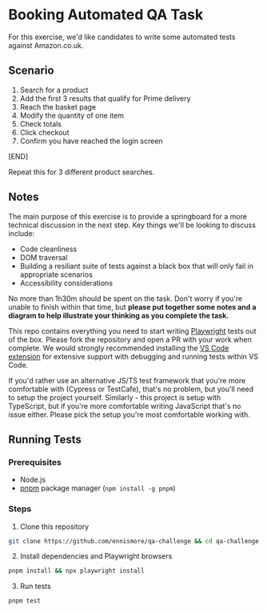 # Booking Automated QA Task

For this exercise, we'd like candidates to write some automated tests against Amazon.co.uk.

## Scenario

1. Search for a product
1. Add the first 3 results that qualify for Prime delivery
1. Reach the basket page
1. Modify the quantity of one item
1. Check totals
1. Click checkout
1. Confirm you have reached the login screen

[END]

Repeat this for 3 different product searches.

## Notes

The main purpose of this exercise is to provide a springboard for a more technical discussion in the next step. Key things we'll be looking to discuss include:

* Code cleanliness
* DOM traversal
* Building a resiliant suite of tests against a black box that will only fail in appropriate scenarios
* Accessibility considerations

No more than 1h30m should be spent on the task. Don't worry if you're unable to finish within that time, but **please put together some notes and a diagram to help illustrate your thinking as you complete the task.**

This repo contains everything you need to start writing [Playwright](https://playwright.dev) tests out of the box. Please fork the repository and open a PR with your work when complete. We would strongly recommended installing the [VS Code extension](https://marketplace.visualstudio.com/items?itemName=ms-playwright.playwright) for extensive support with debugging and running tests within VS Code.

If you'd rather use an alternative JS/TS test framework that you're more comfortable with (Cypress or TestCafe), that's no problem, but you'll need to setup the project yourself. Similarly - this project is setup with TypeScript, but if you're more comfortable writing JavaScript that's no issue either. Please pick the setup you're most comfortable working with.

## Running Tests

### Prerequisites

* Node.js
* [pnpm](https://pnpm.io/) package manager (`npm install -g pnpm`)

### Steps

1. Clone this repository

```bash
git clone https://github.com/ennismore/qa-challenge && cd qa-challenge
```

2. Install dependencies and Playwright browsers

```bash
pnpm install && npx playwright install
```

3. Run tests

```bash
pnpm test
```
